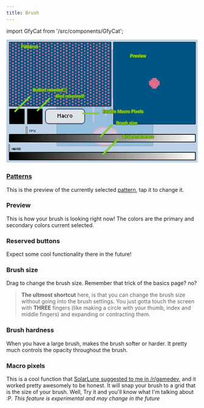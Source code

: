 ```yaml
---
title: Brush
---
```

import GfyCat from '/src/components/GfyCat';

![Brush](./brush.png)

### [Patterns][pattern]
This is the preview of the currently selected [pattern], tap it to change it.

### Preview
This is how your brush is looking right now! The colors are the primary and secondary colors current selected.

### Reserved buttons
Expect some cool functionality there in the future!

### Brush size
Drag to change the brush size.
Remember that trick of the basics page? no?

> **The ultmost shortcut** here, is that you can change the brush size without going into the brush settings. You just gotta touch the screen with **THREE** fingers (like making a circle with your thumb, index and middle fingers) and expanding or contracting them.
> <GfyCat id="BlackandwhiteTartGalapagosdove" />

### Brush hardness
When you have a large brush, makes the brush softer or harder. It pretty much controls the opacity throughout the brush.

### Macro pixels
This is a cool function that [SolarLune suggested to me in /r/gamedev][reddit], and it worked pretty awesomely to be honest. It will snap your brush to a grid that is the size of your brush. Well, Try it and you'll know what I'm talking about :P. *This feature is experimental and may change in the future*

[pattern]: ./patterns.md
[reddit]: https://www.reddit.com/r/gamedev/comments/25ieti/ive_been_making_a_pixel_art_editor_and_am/chhuyaw.md